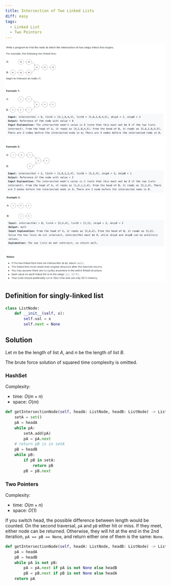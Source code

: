 ```yaml
---
title: Intersection of Two Linked Lists
diff: easy
tags:
  - Linked List
  - Two Pointers
---
```


<img class="medium-zoom" src="/algo/intersection-of-two-linked-lists.png" alt="https://leetcode.com/problems/intersection-of-two-linked-lists">

## Definition for singly-linked list

```py
class ListNode:
    def __init__(self, x):
        self.val = x
        self.next = None
```

## Solution

Let $m$ be the length of list $A$, and $n$ be the length of list $B$.

The brute force solution of squared time complexity is omitted.

### HashSet

Complexity:

- time: $O(m + n)$
- space: $O(m)$

```py
def getIntersectionNode(self, headA: ListNode, headB: ListNode) -> ListNode:
    setA = set()
    pA = headA
    while pA:
        setA.add(pA)
        pA = pA.next
    # return pB is in setA
    pB = headB
    while pB:
        if pB in setA:
            return pB
        pB = pB.next
```

### Two Pointers

Complexity:

- time: $O(m + n)$
- space: $O(1)$

If you switch head, the possible difference between length would be counted. On the second traversal, `pA` and `pB` either hit or miss. If they meet, either node can be returned. Otherwise, they will hit at the end in the 2nd iteration, `pA == pB == None`, and return either one of them is the same: `None`.

```py
def getIntersectionNode(self, headA: ListNode, headB: ListNode) -> ListNode:
    pA = headA
    pB = headB
    while pA is not pB:
        pA = pA.next if pA is not None else headB
        pB = pB.next if pB is not None else headA
    return pA
```
